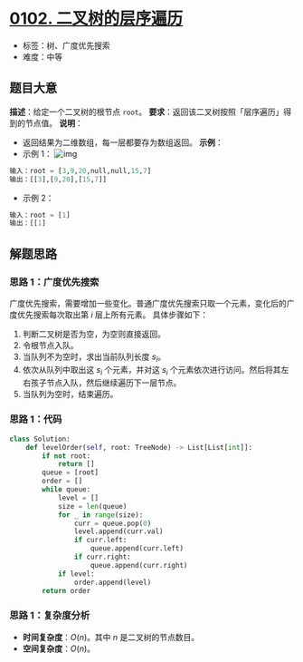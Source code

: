 # [0102. 二叉树的层序遍历](https://leetcode.cn/problems/binary-tree-level-order-traversal/)
- 标签：树、广度优先搜索
- 难度：中等
## 题目大意
**描述**：给定一个二叉树的根节点 `root`。
**要求**：返回该二叉树按照「层序遍历」得到的节点值。
**说明**：
- 返回结果为二维数组，每一层都要存为数组返回。
**示例**：
- 示例 1：
![img](https://assets.leetcode.com/uploads/2021/02/19/tree1.jpg)
```python
输入：root = [3,9,20,null,null,15,7]
输出：[[3],[9,20],[15,7]]
```
- 示例 2：
```python
输入：root = [1]
输出：[[1]
```
## 解题思路
### 思路 1：广度优先搜索
广度优先搜索，需要增加一些变化。普通广度优先搜索只取一个元素，变化后的广度优先搜索每次取出第 $i$ 层上所有元素。
具体步骤如下：
1. 判断二叉树是否为空，为空则直接返回。
2. 令根节点入队。
3. 当队列不为空时，求出当前队列长度 $s_i$。
4. 依次从队列中取出这 $s_i$ 个元素，并对这 $s_i$ 个元素依次进行访问。然后将其左右孩子节点入队，然后继续遍历下一层节点。
5. 当队列为空时，结束遍历。
### 思路 1：代码
```python
class Solution:
    def levelOrder(self, root: TreeNode) -> List[List[int]]:
        if not root:
            return []
        queue = [root]
        order = []
        while queue:
            level = []
            size = len(queue)
            for _ in range(size):
                curr = queue.pop(0)
                level.append(curr.val)
                if curr.left:
                    queue.append(curr.left)
                if curr.right:
                    queue.append(curr.right)
            if level:
                order.append(level)
        return order
```
### 思路 1：复杂度分析
- **时间复杂度**：$O(n)$。其中 $n$ 是二叉树的节点数目。
- **空间复杂度**：$O(n)$。